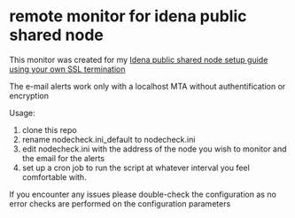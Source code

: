 # remote monitor for idena public shared node

This monitor was created for my [Idena public shared node setup guide using your own SSL termination](https://github.com/pocoloko/idena-shared-node)

The e-mail alerts work only with a localhost MTA without authentification or encryption

Usage:

1. clone this repo
2. rename nodecheck.ini_default to nodecheck.ini
3. edit nodecheck.ini with the address of the node you wish to monitor and the email for the alerts
4. set up a cron job to run the script at whatever interval you feel comfortable with.

If you encounter any issues please double-check the configuration as no error checks are performed on the configuration parameters
